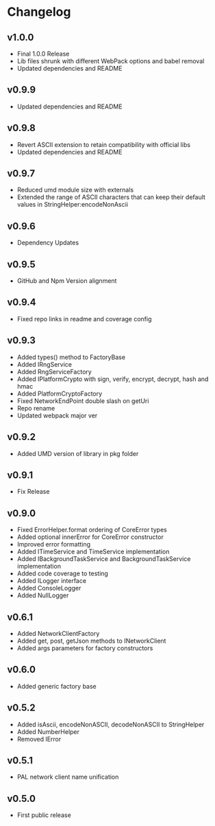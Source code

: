 # Changelog

## v1.0.0

* Final 1.0.0 Release
* Lib files shrunk with different WebPack options and babel removal
* Updated dependencies and README

## v0.9.9

* Updated dependencies and README

## v0.9.8

* Revert ASCII extension to retain compatibility with official libs
* Updated dependencies and README

## v0.9.7

* Reduced umd module size with externals
* Extended the range of ASCII characters that can keep their default values in StringHelper:encodeNonAscii

## v0.9.6

* Dependency Updates

## v0.9.5

* GitHub and Npm Version alignment

## v0.9.4

* Fixed repo links in readme and coverage config

## v0.9.3

* Added types() method to FactoryBase
* Added IRngService
* Added RngServiceFactory
* Added IPlatformCrypto with sign, verify, encrypt, decrypt, hash and hmac
* Added PlatformCryptoFactory
* Fixed NetworkEndPoint double slash on getUri
* Repo rename
* Updated webpack major ver

## v0.9.2

* Added UMD version of library in pkg folder

## v0.9.1

* Fix Release

## v0.9.0

* Fixed ErrorHelper.format ordering of CoreError types
* Added optional innerError for CoreError constructor
* Improved error formatting
* Added ITimeService and TimeService implementation
* Added IBackgroundTaskService and BackgroundTaskService implementation
* Added code coverage to testing
* Added ILogger interface
* Added ConsoleLogger
* Added NullLogger

## v0.6.1

* Added NetworkClientFactory
* Added get, post, getJson methods to INetworkClient
* Added args parameters for factory constructors

## v0.6.0

* Added generic factory base

## v0.5.2

* Added isAscii, encodeNonASCII, decodeNonASCII to StringHelper
* Added NumberHelper
* Removed IError

## v0.5.1

* PAL network client name unification

## v0.5.0

* First public release